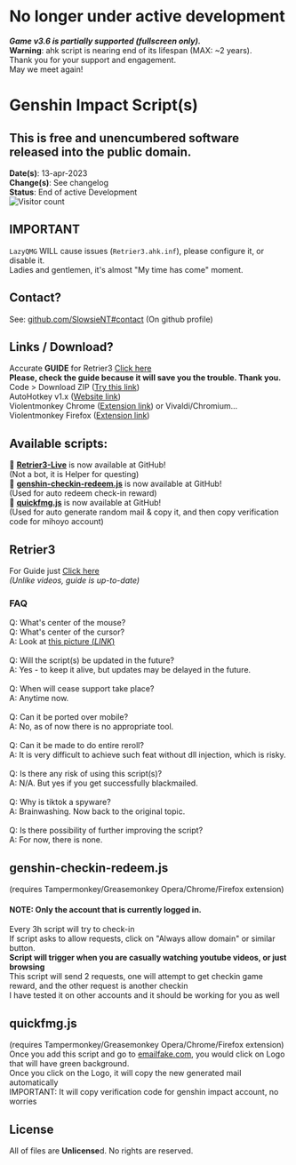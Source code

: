 # No longer under active development
***Game v3.6 is partially supported (fullscreen only).***<br>
**Warning**: ahk script is nearing end of its lifespan (MAX: ~2 years).<br>
Thank you for your support and engagement.<br>
May we meet again!<br>

# Genshin Impact Script(s)
## This is free and unencumbered software released into the public domain.
**Date(s)**: 13-apr-2023<br>
**Change(s)**: See changelog<br>
**Status**: End of active Development<br>
![Visitor count](https://shields-io-visitor-counter.herokuapp.com/badge?page=slowsient.genshin)
## IMPORTANT
`LazyQMG` WILL cause issues (`Retrier3.ahk.inf`), please configure it, or disable it.<br>
Ladies and gentlemen, it's almost "My time has come" moment.

## Contact?
See: [github.com/SlowsieNT#contact](https://github.com/SlowsieNT#contact)
(On github profile)


## Links / Download?
Accurate **GUIDE** for Retrier3 [Click here](https://github.com/SlowsieNT/Genshin-Impact/blob/main/Retrier3-Guided-Rerolling.md)<br>
**Please, check the guide because it will save you the trouble. Thank you.**<br>
Code > Download ZIP ([Try this link](https://github.com/SlowsieNT/Genshin-Impact/archive/refs/heads/main.zip))<br>
AutoHotkey v1.x ([Website link](https://www.autohotkey.com/))<br>
Violentmonkey Chrome ([Extension link](https://chrome.google.com/webstore/detail/violentmonkey/jinjaccalgkegednnccohejagnlnfdag)) or Vivaldi/Chromium...<br>
Violentmonkey Firefox ([Extension link](https://addons.mozilla.org/en-US/firefox/addon/violentmonkey/))<br>

## Available scripts:

🔗 __[Retrier3-Live](https://github.com/SlowsieNT/Genshin-Impact/tree/main/Retrier3-Live)__ is now available at GitHub!<br>
(Not a bot, it is Helper for questing)<br>
🔗 __[genshin-checkin-redeem.js](https://github.com/SlowsieNT/Genshin-Impact/blob/main/js/violentmonkey/genshin-checkin-redeem.js)__ is now available at GitHub!<br>
(Used for auto redeem check-in reward)<br>
🔗 __[quickfmg.js](https://github.com/SlowsieNT/Genshin-Impact/blob/main/js/violentmonkey/quickfmg.js)__ is now available at GitHub!<br>
(Used for auto generate random mail & copy it, and then copy verification code for mihoyo account)

## Retrier3
For Guide just [Click here](https://github.com/SlowsieNT/Genshin-Impact/blob/main/Retrier3-Guided-Rerolling.md)<br>
*(Unlike videos, guide is up-to-date)*

### FAQ
Q: What's center of the mouse?<br>
Q: What's center of the cursor?<br>
A: Look at [this picture (*LINK*)](https://github.com/SlowsieNT/genshin/blob/main/Visuals/center-of-cursor.png)<br><br>
Q: Will the script(s) be updated in the future?<br>
A: Yes - to keep it alive, but updates may be delayed in the future.<br><br>
Q: When will cease support take place?<br>
A: Anytime now.<br><br>
Q: Can it be ported over mobile?<br>
A: No, as of now there is no appropriate tool.<br><br>
Q: Can it be made to do entire reroll?<br>
A: It is very difficult to achieve such feat without dll injection, which is risky.<br><br>
Q: Is there any risk of using this script(s)?<br>
A: N/A. But yes if you get successfully blackmailed.<br><br>
Q: Why is tiktοk a sруwаrе?<br>
A: Brainwashing. Now back to the original topic.<br><br>
Q: Is there possibility of further improving the script?<br>
A: For now, there is none.<br>

## genshin-checkin-redeem.js
(requires Tampermonkey/Greasemonkey Opera/Chrome/Firefox extension)<br>
#### NOTE: Only the account that is currently logged in.<br>
Every 3h script will try to check-in<br>
If script asks to allow requests, click on "Always allow domain" or similar button.<br>
__Script will trigger when you are casually watching youtube videos, or just browsing__<br>
This script will send 2 requests, one will attempt to get checkin game reward, and the other request is another checkin<br>
I have tested it on other accounts and it should be working for you as well<br>

## quickfmg.js
(requires Tampermonkey/Greasemonkey Opera/Chrome/Firefox extension)<br>
Once you add this script and go to [emailfake.com](http://emailfake.com/), you would click on Logo that will have green background.<br>
Once you click on the Logo, it will copy the new generated mail automatically<br>
IMPORTANT: It will copy verification code for genshin impact account, no worries

## License
All of files are **Unlicense**d. No rights are reserved.<br>
